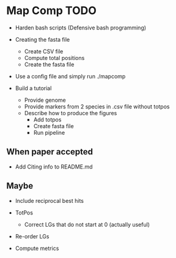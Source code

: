 # Map Comp TODO

- Harden bash scripts (Defensive bash programming)

- Creating the fasta file
  - Create CSV file
  - Compute total positions
  - Create the fasta file

- Use a config file and simply run ./mapcomp

- Build a tutorial
  - Provide genome
  - Provide markers from 2 species in .csv file without totpos
  - Describe how to produce the figures
    - Add totpos
    - Create fasta file
    - Run pipeline

## When paper accepted

- Add Citing info to README.md

## Maybe

- Include reciprocal best hits

- TotPos
  - Correct LGs that do not start at 0 (actually useful)

- Re-order LGs
- Compute metrics
